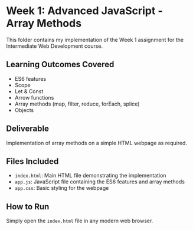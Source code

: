 # Week 1: Advanced JavaScript - Array Methods

This folder contains my implementation of the Week 1 assignment for the Intermediate Web Development course.

## Learning Outcomes Covered
- ES6 features
- Scope
- Let & Const
- Arrow functions
- Array methods (map, filter, reduce, forEach, splice)
- Objects

## Deliverable
Implementation of array methods on a simple HTML webpage as required.

## Files Included
- `index.html`: Main HTML file demonstrating the implementation
- `app.js`: JavaScript file containing the ES6 features and array methods
- `app.css`: Basic styling for the webpage

## How to Run
Simply open the `index.html` file in any modern web browser.